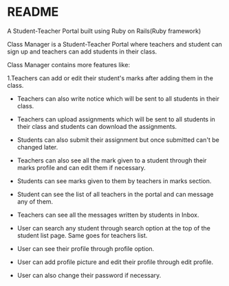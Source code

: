 # README

A Student-Teacher Portal built using Ruby on Rails(Ruby framework)

Class Manager is a Student-Teacher Portal where teachers and student can sign up and teachers can add students in their class.

Class Manager contains more features like:

1.Teachers can add or edit their student's marks after adding them in the class.

* Teachers can also write notice which will be sent to all students in their class.

* Teachers can upload assignments which will be sent to all students in their class and students can download the assignments.

* Students can also submit their assignment but once submitted can't be changed later.

* Teachers can also see all the mark given to a student through their marks profile and can edit them if necessary.

* Students can see marks given to them by teachers in marks section.

* Student can see the list of all teachers in the portal and can message any of them.

* Teachers can see all the messages written by students in Inbox.

* User can search any student through search option at the top of the student list page. Same goes for teachers list.

* User can see their profile through profile option.

* User can add profile picture and edit their profile through edit profile.
* User can also change their password if necessary.